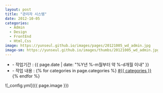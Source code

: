 ```yaml
---
layout: post
title: "관리자 시스템"
date: 2012-10-05
categories:
  - Admin
  - Design
  - FrontEnd
  - Html,Css
image: https://yunseul.github.io/images/pages/20121005_wd_admin.jpg
image-sm: https://yunseul.github.io/images/thumbs/20121005_wd_admin.jpg
---
```


<ul class="inform">
	<li class="preview__date" itemprop="datePublished" datetime="{{ page.date | date_to_xmlschema }}">- 작업기간 : {{ page.date | date: "%Y년 %-m월부터 약 %-d개월 이내" }}</li>
	<li class="preview__catetory" itemprop="catetory">- 작업 내용 :
		{% for categories in page.categories %}
           <a href="/category/{{ categories }}/">#{{ categories }}</a>     
      	{% endfor %}</li>
</ul>

![_config.yml]({{ page.image }})



